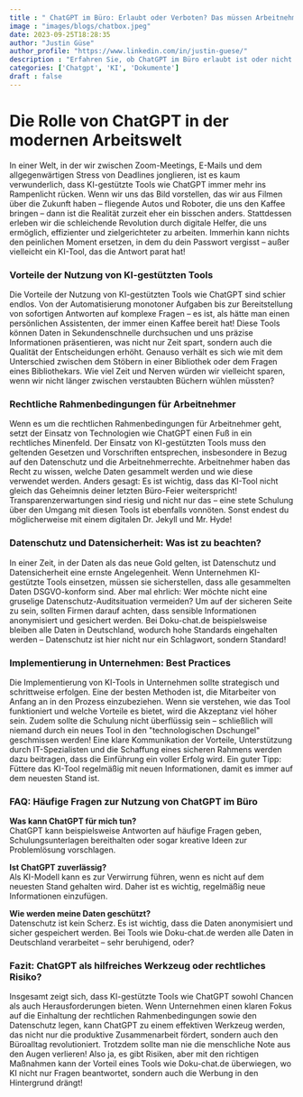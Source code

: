 ```yaml
---
title : " ChatGPT im Büro: Erlaubt oder Verboten? Das müssen Arbeitnehmer wissen"
image : "images/blogs/chatbox.jpeg"
date: 2023-09-25T18:28:35
author: "Justin Güse"
author_profile: "https://www.linkedin.com/in/justin-guese/"
description : "Erfahren Sie, ob ChatGPT im Büro erlaubt ist oder nicht. Wir klären rechtliche Aspekte, Datenschutz und Produktivität. Wichtige Informationen für Arbeitnehmer!"
categories: ['Chatgpt', 'KI', 'Dokumente']
draft : false
---
```


# Die Rolle von ChatGPT in der modernen Arbeitswelt

In einer Welt, in der wir zwischen Zoom-Meetings, E-Mails und dem allgegenwärtigen Stress von Deadlines jonglieren, ist es kaum verwunderlich, dass KI-gestützte Tools wie ChatGPT immer mehr ins Rampenlicht rücken. Wenn wir uns das Bild vorstellen, das wir aus Filmen über die Zukunft haben – fliegende Autos und Roboter, die uns den Kaffee bringen – dann ist die Realität zurzeit eher ein bisschen anders. Stattdessen erleben wir die schleichende Revolution durch digitale Helfer, die uns ermöglich, effizienter und zielgerichteter zu arbeiten. Immerhin kann nichts den peinlichen Moment ersetzen, in dem du dein Passwort vergisst – außer vielleicht ein KI-Tool, das die Antwort parat hat!

### Vorteile der Nutzung von KI-gestützten Tools

Die Vorteile der Nutzung von KI-gestützten Tools wie ChatGPT sind schier endlos. Von der Automatisierung monotoner Aufgaben bis zur Bereitstellung von sofortigen Antworten auf komplexe Fragen – es ist, als hätte man einen persönlichen Assistenten, der immer einen Kaffee bereit hat! Diese Tools können Daten in Sekundenschnelle durchsuchen und uns präzise Informationen präsentieren, was nicht nur Zeit spart, sondern auch die Qualität der Entscheidungen erhöht. Genauso verhält es sich wie mit dem Unterschied zwischen dem Stöbern in einer Bibliothek oder dem Fragen eines Bibliothekars. Wie viel Zeit und Nerven würden wir vielleicht sparen, wenn wir nicht länger zwischen verstaubten Büchern wühlen müssten?

### Rechtliche Rahmenbedingungen für Arbeitnehmer

Wenn es um die rechtlichen Rahmenbedingungen für Arbeitnehmer geht, setzt der Einsatz von Technologien wie ChatGPT einen Fuß in ein rechtliches Minenfeld. Der Einsatz von KI-gestützten Tools muss den geltenden Gesetzen und Vorschriften entsprechen, insbesondere in Bezug auf den Datenschutz und die Arbeitnehmerrechte. Arbeitnehmer haben das Recht zu wissen, welche Daten gesammelt werden und wie diese verwendet werden. Anders gesagt: Es ist wichtig, dass das KI-Tool nicht gleich das Geheimnis deiner letzten Büro-Feier weiterspricht! Transparenzerwartungen sind riesig und nicht nur das – eine stete Schulung über den Umgang mit diesen Tools ist ebenfalls vonnöten. Sonst endest du möglicherweise mit einem digitalen Dr. Jekyll und Mr. Hyde!

### Datenschutz und Datensicherheit: Was ist zu beachten?

In einer Zeit, in der Daten als das neue Gold gelten, ist Datenschutz und Datensicherheit eine ernste Angelegenheit. Wenn Unternehmen KI-gestützte Tools einsetzen, müssen sie sicherstellen, dass alle gesammelten Daten DSGVO-konform sind. Aber mal ehrlich: Wer möchte nicht eine gruselige Datenschutz-Auditsituation vermeiden? Um auf der sicheren Seite zu sein, sollten Firmen darauf achten, dass sensible Informationen anonymisiert und gesichert werden. Bei Doku-chat.de beispielsweise bleiben alle Daten in Deutschland, wodurch hohe Standards eingehalten werden – Datenschutz ist hier nicht nur ein Schlagwort, sondern Standard!

### Implementierung in Unternehmen: Best Practices

Die Implementierung von KI-Tools in Unternehmen sollte strategisch und schrittweise erfolgen. Eine der besten Methoden ist, die Mitarbeiter von Anfang an in den Prozess einzubeziehen. Wenn sie verstehen, wie das Tool funktioniert und welche Vorteile es bietet, wird die Akzeptanz viel höher sein. Zudem sollte die Schulung nicht überflüssig sein – schließlich will niemand durch ein neues Tool in den "technologischen Dschungel" geschmissen werden! Eine klare Kommunikation der Vorteile, Unterstützung durch IT-Spezialisten und die Schaffung eines sicheren Rahmens werden dazu beitragen, dass die Einführung ein voller Erfolg wird. Ein guter Tipp: Füttere das KI-Tool regelmäßig mit neuen Informationen, damit es immer auf dem neuesten Stand ist.

### FAQ: Häufige Fragen zur Nutzung von ChatGPT im Büro

**Was kann ChatGPT für mich tun?**  
ChatGPT kann beispielsweise Antworten auf häufige Fragen geben, Schulungsunterlagen bereithalten oder sogar kreative Ideen zur Problemlösung vorschlagen.

**Ist ChatGPT zuverlässig?**  
Als KI-Modell kann es zur Verwirrung führen, wenn es nicht auf dem neuesten Stand gehalten wird. Daher ist es wichtig, regelmäßig neue Informationen einzufügen.

**Wie werden meine Daten geschützt?**  
Datenschutz ist kein Scherz. Es ist wichtig, dass die Daten anonymisiert und sicher gespeichert werden. Bei Tools wie Doku-chat.de werden alle Daten in Deutschland verarbeitet – sehr beruhigend, oder?

### Fazit: ChatGPT als hilfreiches Werkzeug oder rechtliches Risiko?

Insgesamt zeigt sich, dass KI-gestützte Tools wie ChatGPT sowohl Chancen als auch Herausforderungen bieten. Wenn Unternehmen einen klaren Fokus auf die Einhaltung der rechtlichen Rahmenbedingungen sowie den Datenschutz legen, kann ChatGPT zu einem effektiven Werkzeug werden, das nicht nur die produktive Zusammenarbeit fördert, sondern auch den Büroalltag revolutioniert. Trotzdem sollte man nie die menschliche Note aus den Augen verlieren! Also ja, es gibt Risiken, aber mit den richtigen Maßnahmen kann der Vorteil eines Tools wie Doku-chat.de überwiegen, wo KI nicht nur Fragen beantwortet, sondern auch die Werbung in den Hintergrund drängt!